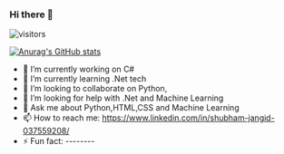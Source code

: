 ### Hi there 👋


![visitors](https://visitor-badge.glitch.me/badge?page_id=page.id)



[![Anurag's GitHub stats](https://github-readme-stats.vercel.app/api?username=Zero-stack-0)](https://github.com/anuraghazra/github-readme-stats)


- 🔭 I’m currently working on C#
- 🌱 I’m currently learning .Net tech
- 👯 I’m looking to collaborate on Python,
- 🤔 I’m looking for help with .Net and Machine Learning
- 💬 Ask me about Python,HTML,CSS and Machine Learning
- 📫 How to reach me: https://www.linkedin.com/in/shubham-jangid-037559208/
- ⚡ Fun fact: --------

